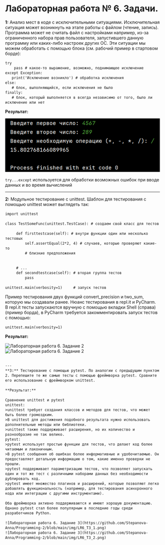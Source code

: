 # Лабораторная работа № 6. Задачи.
**1:** Анализ мест в коде с исключительными ситуациями. Исключительная ситуация может возникнуть на этапе работы с файлом (чтение, запись). Программа может не считать файл с настройками например, из-за ограниченного набора прав пользователя, запустившего данную программу или каких-либо настроек других ОС. Эти ситуации мы можем обработать с помощью блока (см. рабочий пример в стартовом борде):
```
try
    pass # какое-то выражение, возможно, поднимающее исключение  
except Exception:
   print('Исключение возникло') # обработка исключения 
else:
   # блок, выполняющийся, если исключения не было
finally:
   # блок, который выполняется в всегда независимо от того, было ли исключение или нет
```

**Результат:**

![Лабораторная работа 6. Задание 1](https://github.com/Stepanova-Anna/Programming-2/blob/main/img/LR6_T1.png)

```try...except``` используется для обработки возможных ошибок при вводе данных и во время вычислений

---
**2:** Модульное тестирование с unittest. Шаблон для тестирования с помощью unittest может выглядеть так:
```
import unittest

class TestSomeFunc(unittest.TestCase): # создаем свой класс для тестов

     def firsttestcase(self): # внутри функции один или несколько тестовых
         self.assertEqual(2*2, 4) # случаев, которые проверяют какие-то 
         # близкие предположения
         

     # ...
     def secondtestcase(self): # вторая группа тестов
         pass

unittest.main(verbosity=1)     # запуск тестов
```
Пример тестирования двух функций convert_precision и two_sum, которую мы создавали ранее. Нюанс тестирования в repl.it и PyCharm. В repl.it  тесты запускаются вручную с помощью вкладки Shell (справа) (пример борда), в PyCharm требуется закомментировать запуск тестов с помощью: 
```
unittest.main(verbosity=1)
```
**Результат:**

![Лабораторная работа 6. Задание 2](https://github.com/Stepanova-Anna/Programming-2/blob/main/img/LR6_T2_1.png)
![Лабораторная работа 6. Задание 2](https://github.com/Stepanova-Anna/Programming-2/blob/main/img/LR6_T2_2.png)


```

---
**3:** Тестирование с помощью pytest. По аналогии с предыдущим пунктом 2. Перепешите те же самые тесты с помощью фреймворка pytest. Сравните его использование с фреймворком unittest.

**Результат:**

Сравнение unittest и pytest
unittest:
>unittest требует создания классов и методов для тестов, что может быть более громоздким.
>В unittest для достижения подобного результата нужно использовать дополнительные методы или библиотеки.
>unittest также поддерживает расширения, но их количество и разнообразие не так велико.
pytest:
>pytest использует простые функции для тестов, что делает код более читаемым и лаконичным.
>В pytest сообщения об ошибках более информативные и удобочитаемые. Он предоставляет детальную информацию о том, какие именно проверки не прошли.
>pytest поддерживает параметризацию тестов, что позволяет запускать один и тот же тест с различными наборами данных без необходимости дублировать код.
>pytest имеет множество плагинов и расширений, которые позволяют легко добавлять функциональность (например, для тестирования асинхронного кода или интеграции с другими инструментами).

Оба фреймворка активно поддерживаются и имеют хорошую документацию. Однако pytest стал более популярным в последние годы среди разработчиков Python.

![Лабораторная работа 6. Задание 3](https://github.com/Stepanova-Anna/Programming-2/blob/main/img/LR6_T3_1.png)
![Лабораторная работа 6. Задание 3](https://github.com/Stepanova-Anna/Programming-2/blob/main/img/LR6_T3_2.png)
 


